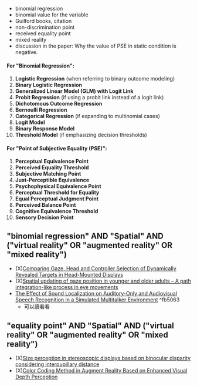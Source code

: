 - binomial regression  
- binomial value for the variable
- Guilford books, citation
- non-discrimination point  
- received equality point
- mixed reality
- discussion in the paper: Why the value of PSE in static condition is negative.
#### For "Binomial Regression":
1. **Logistic Regression** (when referring to binary outcome modeling)
2. **Binary Logistic Regression**
3. **Generalized Linear Model (GLM) with Logit Link**
4. **Probit Regression** (if using a probit link instead of a logit link)
5. **Dichotomous Outcome Regression**
6. **Bernoulli Regression**
7. **Categorical Regression** (if expanding to multinomial cases)
8. **Logit Model**
9. **Binary Response Model**
10. **Threshold Model** (if emphasizing decision thresholds)
#### For "Point of Subjective Equality (PSE)":
1. **Perceptual Equivalence Point**
2. **Perceived Equality Threshold**
3. **Subjective Matching Point**
4. **Just-Perceptible Equivalence**
5. **Psychophysical Equivalence Point**
6. **Perceptual Threshold for Equality**
7. **Equal Perceptual Judgment Point**
8. **Perceived Balance Point**
9. **Cognitive Equivalence Threshold**
10. **Sensory Decision Point**
## "binomial regression" AND "Spatial" AND ("virtual reality" OR "augmented reality" OR "mixed reality")
- (X)[Comparing Gaze, Head and Controller Selection of Dynamically Revealed Targets in Head-Mounted Displays](https://ieeexplore.ieee.org/abstract/document/10269034?casa_token=PH1d6KkaXVoAAAAA:jjYwmjWBArqP7a3sNF1IokZxY_H4p6KtMBRFiQUKZ_kHoogHTBIdNbTxmr_g1dwfPZKHoozg)
- (X)[Spatial updating of gaze position in younger and older adults – A path integration-like process in eye movements](https://www.sciencedirect.com/science/article/pii/S0010027724001215)
- [The Effect of Sound Localization on Auditory-Only and Audiovisual Speech Recognition in a Simulated Multitalker Environment](https://journals.sagepub.com/doi/full/10.1177/23312165231186040) ^fb5063
	- 可以讀看看
## "equality point" AND "Spatial" AND ("virtual reality" OR "augmented reality" OR "mixed reality")
- (X)[Size perception in stereoscopic displays based on binocular disparity considering interpupillary distance](https://www.jstage.jst.go.jp/article/jasse/11/1/11_93/_article/-char/ja/)
- (X)[Color Coding Method in Augment Reality Based on Enhanced Visual Depth Perception](https://ieeexplore.ieee.org/abstract/document/10406667/?casa_token=zdoRiQlIIMkAAAAA:32xv3PS8Yt4me03w1q4A9g58j2_cvloJel9zA527RXCAm8HimDgZc6vocGfHaR_d-Kdk-9PM)
